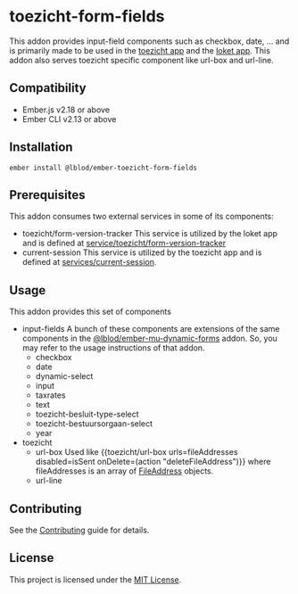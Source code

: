 toezicht-form-fields
==============================================================================

This addon provides input-field components such as checkbox, date, ... and is primarily made to be used in the <a href="https://github.com/lblod/frontend-toezicht-abb">toezicht app</a> and the <a href="https://github.com/lblod/frontend-loket">loket app</a>. This addon also serves toezicht specific component like url-box and url-line.


Compatibility
------------------------------------------------------------------------------

* Ember.js v2.18 or above
* Ember CLI v2.13 or above


Installation
------------------------------------------------------------------------------

```
ember install @lblod/ember-toezicht-form-fields
```

Prerequisites
------------------------------------------------------------------------------
This addon consumes two external services in some of its components:
- toezicht/form-version-tracker
  This service is utilized by the loket app and is defined at <a href="https://github.com/lblod/frontend-loket/blob/development/app/services/toezicht/form-version-tracker.js">service/toezicht/form-version-tracker</a>
- current-session
  This service is utilized by the toezicht app and is defined at <a href="https://github.com/lblod/frontend-toezicht-abb/blob/master/app/services/current-session.js">services/current-session</a>.

Usage
------------------------------------------------------------------------------

This addon provides this set of components
- input-fields
  A bunch of these components are extensions of the same components in the <a href="https://www.npmjs.com/package/@lblod/ember-mu-dynamic-forms">@lblod/ember-mu-dynamic-forms</a> addon. So, you may refer to the usage instructions of that addon.
  - checkbox
  - date
  - dynamic-select
  - input
  - taxrates
  - text
  - toezicht-besluit-type-select
  - toezicht-bestuursorgaan-select
  - year
- toezicht
  - url-box
    Used like {{toezicht/url-box urls=fileAddresses disabled=isSent onDelete=(action "deleteFileAddress")}} where fileAddresses is an array of <a href="https://github.com/lblod/app-digitaal-loket/blob/84caf8ebba03a17e925c7ab55ea95708cd7f57dc/config/resources/master-files-domain.lisp#L24">FileAddress</a> objects.
  - url-line


Contributing
------------------------------------------------------------------------------

See the [Contributing](CONTRIBUTING.md) guide for details.


License
------------------------------------------------------------------------------

This project is licensed under the [MIT License](LICENSE.md).
